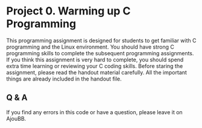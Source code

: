 # Project 0. Warming up C Programming
This programming assignment is designed for students to get familiar with C programming and the Linux environment. You should have strong C programming skills to complete the subsequent programming assignments. If you think this assignment is very hard to complete, you should spend extra time learning or reviewing your C coding skills. Before staring the assignment, please read the handout material carefully. All the important things are already included in the handout file. 

## Q & A
If you find any errors in this code or have a question, please leave it on AjouBB.
